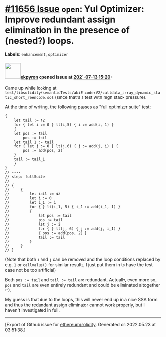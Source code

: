 # [\#11656 Issue](https://github.com/ethereum/solidity/issues/11656) `open`: Yul Optimizer: Improve redundant assign elimination in the presence of (nested?) loops.
**Labels**: `enhancement`, `optimizer`


#### <img src="https://avatars.githubusercontent.com/u/1347491?v=4" width="50">[ekpyron](https://github.com/ekpyron) opened issue at [2021-07-13 15:20](https://github.com/ethereum/solidity/issues/11656):

Came up while looking at `test/libsolidity/semanticTests/abiEncoderV2/calldata_array_dynamic_static_short_reencode.sol` (since that's a test with high stack pressure).

At the time of writing, the following passes as "full optimizer suite" test:
```
{
    let tail := 42
    for { let i := 0 } lt(i,5) { i := add(i, 1) }
    {
	let pos := tail
        pos := tail
	let tail_1 := tail
	for { let j := 0 } lt(j,6) { j := add(j, i) } {
		pos := add(pos, 2)
	}
	tail := tail_1
    }
}
// ----
// step: fullSuite
//
// {
//     {
//         let tail := 42
//         let i := 0
//         let i_1 := i
//         for { } lt(i_1, 5) { i_1 := add(i_1, 1) }
//         {
//             let pos := tail
//             pos := tail
//             let j := i
//             for { } lt(j, 6) { j := add(j, i_1) }
//             { pos := add(pos, 2) }
//             tail := tail
//         }
//     }
// }
```
(Note that both ``i`` and ``j`` can be removed and the loop conditions replaced by e.g. ``1`` or ``callvalue()`` for similar results, I just put them in to have the test case not be too artificial)

Both ``pos := tail`` and ``tail := tail`` are redundant.
Actually, even more so, ``pos`` and ``tail`` are even entirely redundant and could be eliminated altogether :-).

My guess is that due to the loops, this will never end up in a nice SSA form and thus the redundant assign eliminator cannot work properly, but I haven't investigated in full.




-------------------------------------------------------------------------------



[Export of Github issue for [ethereum/solidity](https://github.com/ethereum/solidity). Generated on 2022.05.23 at 03:51:38.]
